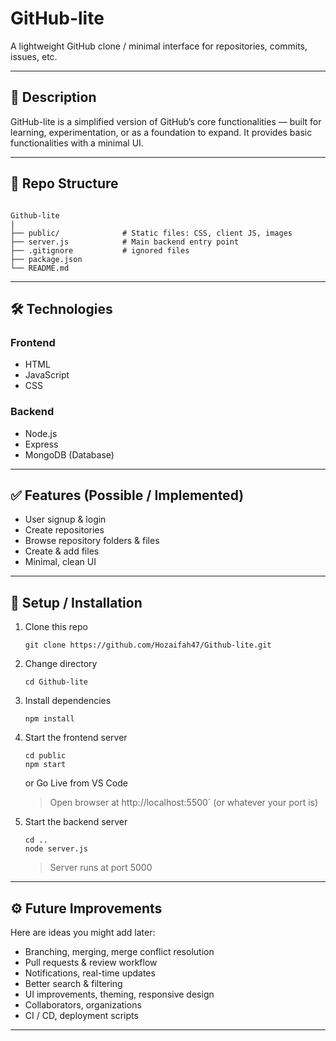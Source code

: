 # GitHub-lite

A lightweight GitHub clone / minimal interface for repositories, commits, issues, etc.

---

## 🚀 Description

GitHub-lite is a simplified version of GitHub’s core functionalities — built for learning, experimentation, or as a foundation to expand. It provides basic functionalities with a minimal UI.

---

## 📂 Repo Structure


```

Github-lite
|
├── public/              # Static files: CSS, client JS, images
├── server.js            # Main backend entry point
├── .gitignore           # ignored files
├── package.json
└── README.md

```

---

## 🛠️ Technologies

### Frontend
- HTML
- JavaScript
- CSS

### Backend
- Node.js
- Express
- MongoDB (Database)

---

## ✅ Features (Possible / Implemented)

- User signup & login  
- Create repositories  
- Browse repository folders & files   
- Create & add files  
- Minimal, clean UI  

---

## 💾 Setup / Installation

1. Clone this repo  
   ```
   git clone https://github.com/Hozaifah47/Github-lite.git
   ```

2. Change directory

   ```
   cd Github-lite
   ```
3. Install dependencies

   ```
   npm install
   ```

4. Start the frontend server

   ```
   cd public
   npm start
   ```

   or Go Live from VS Code
   > Open browser at http://localhost:5500` (or whatever your port is)

5. Start the backend server

   ```
   cd ..
   node server.js
   ```
   > Server runs at port 5000

---


## ⚙️ Future Improvements

Here are ideas you might add later:

* Branching, merging, merge conflict resolution
* Pull requests & review workflow
* Notifications, real-time updates
* Better search & filtering
* UI improvements, theming, responsive design
* Collaborators, organizations
* CI / CD, deployment scripts

---


